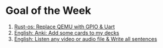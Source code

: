 # Goal of the Week
1. [Rust-os: Replace QEMU with GPIO & Uart](https://github.com/nook1208/rust-rasp-os/commit/c5fa27c1a1fadb084f27d24026b848c6b2c7fec8)
2. [English: Anki: Add some cards to my decks](https://github.com/nook1208/english/commit/447e7f3ada3ce58a9413f0a6d8ce3d1752eb649f)
3. [English: Listen any video or audio file & Write all sentences](https://github.com/nook1208/english/commit/290487cb20400d6a93dcc83449adde9e0ab719a8)
